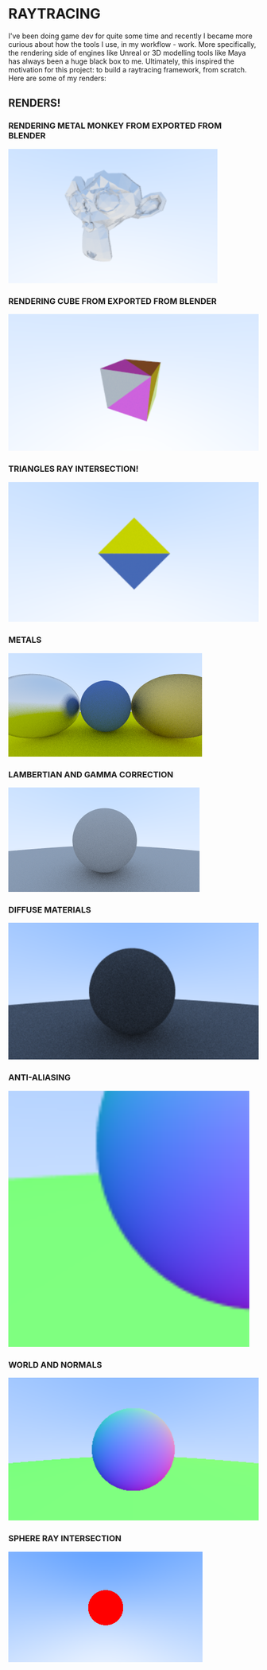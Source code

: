 # RAYTRACING
I've been doing game dev for quite some time and recently I became more curious about how the tools I use, in my workflow - work. 
More specifically, the rendering side of engines like Unreal or 3D modelling tools like Maya has always been a huge black box to me.
Ultimately, this inspired the motivation for this project: to build a raytracing framework, from scratch. Here are some of my renders:

## RENDERS!

### RENDERING METAL MONKEY FROM EXPORTED FROM BLENDER
![Monkey Rendering](https://github.com/IsaacYu15/RaytracingFromScratch/raw/main/renders/MetalMonkey.png)

### RENDERING CUBE FROM EXPORTED FROM BLENDER
![Cube Rendering](https://github.com/IsaacYu15/RaytracingFromScratch/raw/main/renders/CubeFromObj.png)

### TRIANGLES RAY INTERSECTION!
![Triangle Ray Intersection](https://github.com/IsaacYu15/RaytracingFromScratch/raw/main/renders/FirstTriangle.png)

### METALS
![Metal](https://github.com/IsaacYu15/RaytracingFromScratch/raw/main/renders/MetalWithFuzzyReflection.png)

### LAMBERTIAN AND GAMMA CORRECTION
![Lambert and Gamma Correction](https://github.com/IsaacYu15/RaytracingFromScratch/raw/main/renders/LambertAndGammaCorrection.png)

### DIFFUSE MATERIALS
![First Diffuse Material](https://github.com/IsaacYu15/RaytracingFromScratch/raw/main/renders/FirstDiffuseMaterail.png)

### ANTI-ALIASING
![(Anti-Aliasing)](https://github.com/IsaacYu15/RaytracingFromScratch/blob/main/renders/Anti-Aliasing.png)

### WORLD AND NORMALS
![World And Normals](https://github.com/IsaacYu15/RaytracingFromScratch/raw/main/renders/NormalWorld.png)

### SPHERE RAY INTERSECTION
![First Sphere Ray Intersection](https://github.com/IsaacYu15/RaytracingFromScratch/raw/main/renders/FirstSphereRayIntersection.png)



